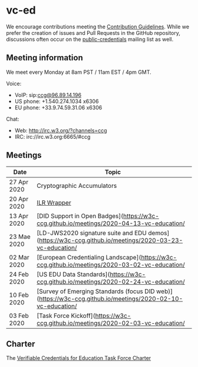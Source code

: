 # vc-ed

We encourage contributions meeting the [Contribution
Guidelines](CONTRIBUTING.md).  While we prefer the creation of issues
and Pull Requests in the GitHub repository, discussions often occur
on the
[public-credentials](http://lists.w3.org/Archives/Public/public-credentials/)
mailing list as well.

## Meeting information

We meet every Monday at 8am PST / 11am EST / 4pm GMT. 

Voice:
- VoIP: sip:ccg@96.89.14.196
- US phone: +1.540.274.1034 x6306
- EU phone: +33.9.74.59.31.06 x6306

Chat:
- Web: http://irc.w3.org/?channels=ccg
- IRC: irc://irc.w3.org:6665/#ccg

## Meetings

| Date | Topic |
|------|-------|
| 27 Apr 2020 | Cryptographic Accumulators  |
| 20 Apr 2020 | [ILR Wrapper](https://w3c-ccg.github.io/meetings/2020-04-20-vc-education/) |
| 13 Apr 2020 | [DID Support in Open Badges](https://w3c-ccg.github.io/meetings/2020-04-13-vc-education/ |
| 23 Mae 2020 | [LD-JWS2020 signature suite and EDU demos](https://w3c-ccg.github.io/meetings/2020-03-23-vc-education/ | 
| 02 Mar 2020 | [European Credentialing Landscape](https://w3c-ccg.github.io/meetings/2020-03-02-vc-education/ | 
| 24 Feb 2020 | [US EDU Data Standards](https://w3c-ccg.github.io/meetings/2020-02-24-vc-education/ |
| 10 Feb 2020 | [Survey of Emerging Standards (focus DID web)](https://w3c-ccg.github.io/meetings/2020-02-10-vc-education/ |
| 03 Feb 2020 | [Task Force Kickoff](https://w3c-ccg.github.io/meetings/2020-02-03-vc-education/ |


## Charter
The [Verifiable Credentials for Education Task Force Charter](https://docs.google.com/document/d/1vjrvwmvHOYmJd_Dqwk_TfGjKLTiTe9fzX9J4QqCUcf0/edit#)
